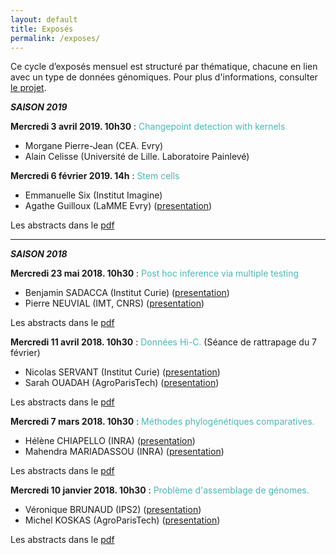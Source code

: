 ```yaml
---
layout: default
title: Exposés
permalink: /exposes/
---
```


Ce cycle d’exposés mensuel est structuré par thématique, chacune en lien avec un type de données génomiques. Pour plus d'informations, consulter [le projet](projet.md).

***SAISON 2019***

**Mercredi 3 avril 2019. 10h30** : <span style="color:rgb(75, 182, 180)">Changepoint detection with kernels</span>
- Morgane Pierre-Jean (CEA. Evry)
- Alain Celisse (Université de Lille. Laboratoire Painlevé)


**Mercredi 6 février 2019. 14h** : <span style="color:rgb(75, 182, 180)">Stem cells</span>
- Emmanuelle Six (Institut Imagine)
- Agathe Guilloux (LaMME Evry) ([presentation](guilloux.pdf))

Les abstracts dans le [pdf](ABSTRACT/5_6fevrier2019.pdf)

***

***SAISON 2018***

**Mercredi 23 mai 2018. 10h30** : <span style="color:rgb(75, 182, 180)">Post hoc inference via multiple testing</span>
- Benjamin SADACCA (Institut Curie) ([presentation](sadacca.pdf))
- Pierre NEUVIAL (IMT, CNRS) ([presentation](neuvial.pdf))

Les abstracts dans le [pdf](ABSTRACT/4_23mai.pdf)

**Mercredi 11 avril 2018. 10h30** : <span style="color:rgb(75, 182, 180)">Données Hi-C.</span> (Séance de rattrapage du 7 février)
- Nicolas SERVANT (Institut Curie) ([presentation](servant.pdf))
- Sarah OUADAH (AgroParisTech) ([presentation](ouadah.pdf))

Les abstracts dans le [pdf](ABSTRACT/2_11avril.pdf)

**Mercredi 7 mars 2018. 10h30** : <span style="color:rgb(75, 182, 180)">Méthodes phylogénétiques comparatives.</span>
- Hélène CHIAPELLO (INRA) ([presentation](chiapello_mariadassou.pdf))
- Mahendra MARIADASSOU (INRA) ([presentation](chiapello_mariadassou.pdf))

Les abstracts dans le [pdf](ABSTRACT/3_7mars.pdf)

**Mercredi 10 janvier 2018. 10h30** : <span style="color:rgb(75, 182, 180)">Problème d'assemblage de génomes.</span>
- Véronique BRUNAUD (IPS2) ([presentation](brunaud.pdf))
- Michel KOSKAS (AgroParisTech) ([presentation](koskas.pdf))

Les abstracts dans le [pdf](ABSTRACT/1_10janvier.pdf)
